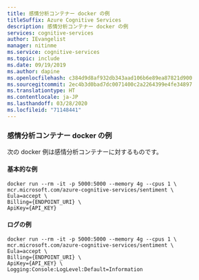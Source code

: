 ```yaml
---
title: 感情分析コンテナー docker の例
titleSuffix: Azure Cognitive Services
description: 感情分析コンテナー docker の例
services: cognitive-services
author: IEvangelist
manager: nitinme
ms.service: cognitive-services
ms.topic: include
ms.date: 09/19/2019
ms.author: dapine
ms.openlocfilehash: c384d9d8af932db343aad106b6e89ea87821d900
ms.sourcegitcommit: 2ec4b3d0bad7dc0071400c2a2264399e4fe34897
ms.translationtype: HT
ms.contentlocale: ja-JP
ms.lasthandoff: 03/28/2020
ms.locfileid: "71148441"
---
```

### <a name="sentiment-analysis-container-docker-examples"></a>感情分析コンテナー docker の例

次の docker 例は感情分析コンテナーに対するものです。

#### <a name="basic-example"></a>基本的な例 

  ```
  docker run --rm -it -p 5000:5000 --memory 4g --cpus 1 \
mcr.microsoft.com/azure-cognitive-services/sentiment \
Eula=accept \
Billing={ENDPOINT_URI} \
ApiKey={API_KEY} 
  ```

#### <a name="logging-example"></a>ログの例 

  ```
  docker run --rm -it -p 5000:5000 --memory 4g --cpus 1 \
mcr.microsoft.com/azure-cognitive-services/sentiment \
Eula=accept \
Billing={ENDPOINT_URI} \
ApiKey={API_KEY} \
Logging:Console:LogLevel:Default=Information
  ```
